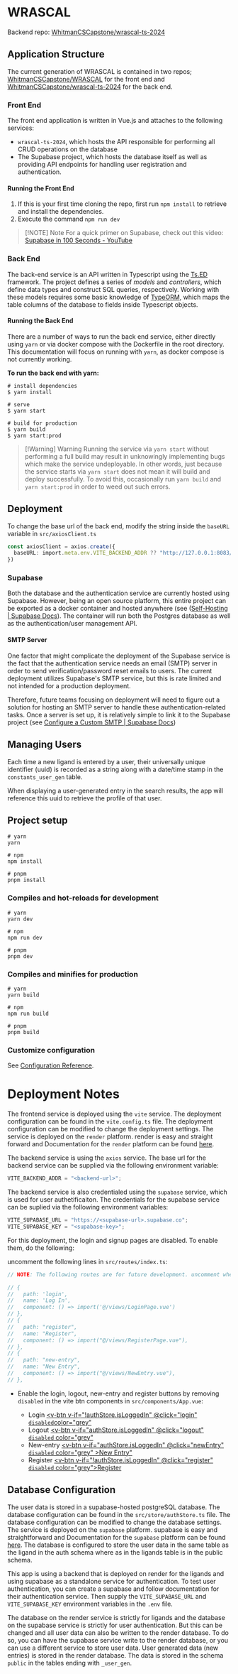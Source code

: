 # WRASCAL

Backend repo: [WhitmanCSCapstone/wrascal-ts-2024](https://github.com/WhitmanCSCapstone/wrascal-ts-2024)

## Application Structure
The current generation of WRASCAL is contained in two repos; [WhitmanCSCapstone/WRASCAL](https://github.com/WhitmanCSCapstone/WRASCAL) for the front end and [WhitmanCSCapstone/wrascal-ts-2024](https://github.com/WhitmanCSCapstone/wrascal-ts-2024) for the back end. 

### Front End
The front end application is written in Vue.js and attaches to the following services:
- `wrascal-ts-2024`, which hosts the API responsible for performing all CRUD operations on the database
- The Supabase project, which hosts the database itself as well as providing API endpoints for handling user registration and authentication.

#### Running the Front End
1. If this is your first time cloning the repo, first run `npm install` to retrieve and install the dependencies.
2. Execute the command `npm run dev`



> [!NOTE]  Note
> For a quick primer on Supabase, check out this video: [Supabase in 100 Seconds - YouTube](https://www.youtube.com/watch?v=zBZgdTb-dns)

### Back End
The back-end service is an API written in Typescript using the [Ts.ED](https://tsed.io/) framework. The project defines a series of _models_ and _controllers_, which define data types and construct SQL queries, respectively. Working with these models requires some basic knowledge of [TypeORM](https://typeorm.io/), which maps the table columns of the database to fields inside Typescript objects.

#### Running the Back End
There are a number of ways to run the back end service, either directly using `yarn` or via docker compose with the Dockerfile in the root directory. This documentation will focus on running with `yarn`, as docker compose is not currently working.

**To run the back end with yarn:**
``` 
# install dependencies
$ yarn install

# serve
$ yarn start

# build for production
$ yarn build
$ yarn start:prod
```


> [!Warning] Warning
> Running the service via `yarn start` without performing a full build may result in unknowingly implementing bugs which make the service undeployable.  In other words, just because the service starts via `yarn start` does not mean it will build and deploy successfully. To avoid this, occasionally run `yarn build` and `yarn start:prod` in order to weed out such errors.


## Deployment
To change the base url of the back end, modify the string inside the `baseURL` variable in `src/axiosClient.ts`

``` ts
const axiosClient = axios.create({
  baseURL: import.meta.env.VITE_BACKEND_ADDR ?? "http://127.0.0.1:8083/rest"
})
```

### Supabase
Both the database and the authentication service are currently hosted using Supabase. However, being an open source platform, this entire project can be exported as a docker container and hosted anywhere (see ([Self-Hosting | Supabase Docs](https://supabase.com/docs/guides/self-hosting)). The container will run both the Postgres database as well as the authentication/user management API.

#### SMTP Server
One factor that might complicate the deployment of the Supabase service is the fact that the authentication service needs an email (SMTP) server in order to send verification/password reset emails to users. The current deployment utilizes Supabase's SMTP service, but this is rate limited and not intended for a production deployment. 

Therefore, future teams focusing on deployment will need to figure out a solution for hosting an SMTP server to handle these authentication-related tasks. Once a server is set up, it is relatively simple to link it to the Supabase project (see [Configure a Custom SMTP | Supabase Docs](https://supabase.com/docs/guides/auth/auth-smtp))

## Managing Users
Each time a new ligand is entered by a user, their universally unique identifier (uuid) is recorded as a string along with a date/time stamp in the `constants_user_gen` table.

When displaying a user-generated entry in the search results, the app will reference this uuid to retrieve the profile of that user.


## Project setup

```
# yarn
yarn

# npm
npm install

# pnpm
pnpm install
```

### Compiles and hot-reloads for development

```
# yarn
yarn dev

# npm
npm run dev

# pnpm
pnpm dev
```

### Compiles and minifies for production

```
# yarn
yarn build

# npm
npm run build

# pnpm
pnpm build
```

### Customize configuration

See [Configuration Reference](https://vitejs.dev/config/).

# Deployment Notes

The frontend service is deployed using the `vite` service. The deployment configuration can be found in the `vite.config.ts` file. The deployment configuration can be modified to change the deployment settings. The service is deployed on the `render` platform. render is easy and straight forward and Documentation for the `render` platform can be found [here](https://render.com/docs).

The backend service is using the `axios` service. The base url for the backend service can be supplied via the following environment variable:

```ts
VITE_BACKEND_ADDR = "<backend-url>";
```

The backend service is also credentialed using the `supabase` service, which is used for user authetificaiton. The credentials for the supabase service can be suplied via the following environment variables:

```ts
VITE_SUPABASE_URL = "https://<supabase-url>.supabase.co";
VITE_SUPABASE_KEY = "<supabase-key>";
```

For this deployment, the login and signup pages are disabled. To enable them, do the following:

uncomment the following lines in `src/routes/index.ts`:

```ts
// NOTE: The following routes are for future development. uncomment when needed

// {
//   path: 'login',
//   name: 'Log In',
//   component: () => import('@/views/LoginPage.vue')
// },
// {
//   path: "register",
//   name: "Register",
//   component: () => import("@/views/RegisterPage.vue"),
// },
// {
//   path: "new-entry",
//   name: "New Entry",
//   component: () => import("@/views/NewEntry.vue"),
// },
```

- Enable the login, logout, new-entry and register buttons by removing `disabled` in the vite btn components in `src/components/App.vue`:

  - Login [<v-btn v-if="!authStore.isLoggedIn" @click="login" `disabled`color="grey"](https://github.com/WhitmanCSCapstone/WRASCAL/blob/131fb44d12795fc971ab2b675c8f4420f68395e1/src/App.vue#L35-L55)
  - Logout [<v-btn v-if="authStore.isLoggedIn" @click="logout" `disabled` color="grey"](https://github.com/WhitmanCSCapstone/WRASCAL/blob/131fb44d12795fc971ab2b675c8f4420f68395e1/src/App.vue#L35-L55)
  - New-entry [<v-btn v-if="authStore.isLoggedIn" @click="newEntry" `disabled` color="grey" >New Entry</v-btn>"](https://github.com/WhitmanCSCapstone/WRASCAL/blob/131fb44d12795fc971ab2b675c8f4420f68395e1/src/App.vue#L35-L55)
  - Register [<v-btn v-if="!authStore.isLoggedIn" @click="register" `disabled` color="grey">Register</v-btn>](https://github.com/WhitmanCSCapstone/WRASCAL/blob/131fb44d12795fc971ab2b675c8f4420f68395e1/src/App.vue#L35-L55)

## Database Configuration

The user data is stored in a supabase-hosted postgreSQL database. The database configuration can be found in the `src/store/authStore.ts` file. The database configuration can be modified to change the database settings. The service is deployed on the `supabase` platform. supabase is easy and straightforward and Documentation for the `supabase` platform can be found [here](https://supabase.io/docs). The database is configured to store the user data in the same table as the ligand in the auth schema where as in the ligands table is in the public schema.

This app is using a backend that is deployed on render for the ligands and using supabase as a standalone service for authentication. To test user authentication, you can create a supabase and follow documentation for their authentication service. Then supply the `VITE_SUPABASE_URL` and `VITE_SUPABASE_KEY` environment variables in the `.env` file.

The database on the render service is strictly for ligands and the database on the supabase service is strictly for user authentication. But this can be changed and all user data can also be written to the render database. To do so, you can have the supabase service write to the render database, or you can use a different service to store user data. User generated data (new entries) is stored in the render database. The data is stored in the schema `public` in the tables ending with `_user_gen`.
